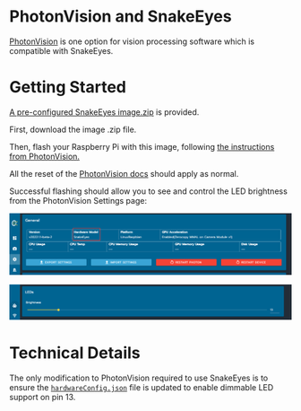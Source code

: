 # PhotonVision and SnakeEyes

[PhotonVision](https://photonvision.org) is one option for vision processing software which is compatible with SnakeEyes.

# Getting Started

[A pre-configured SnakeEyes image.zip](https://github.com/PlayingWithFusion/SnakeEyesDocs/releases/latest) is provided. 

First, download the image .zip file.

Then, flash your Raspberry Pi with this image, following [the instructions from PhotonVision.](https://docs.photonvision.org/en/latest/docs/getting-started/installation/coprocessor-image.html#raspberry-pi-installation)

All the reset of the [PhotonVision docs](https://docs.photonvision.org/en/latest/index.html) should apply as normal.

Successful flashing should allow you to see and control the LED brightness from the PhotonVision Settings page:

![hardware config](/img/pv_hwcfg.png)

![LED slider](/img/pv_leds.png)

# Technical Details

The only modification to PhotonVision required to use SnakeEyes is to ensure the [`hardwareConfig.json`](hardwareConfig.json) file is updated to enable dimmable LED support on pin 13.

